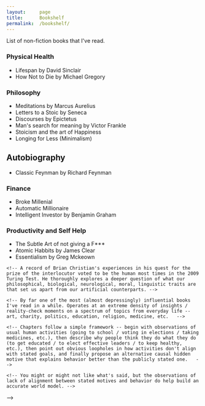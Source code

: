```yaml
---
layout:     page
title:      Bookshelf
permalink:  /bookshelf/
---
```


<style type="text/css">
    strong {
        color: #3498db;
        font-weight: 400;
    }
    blockquote {
        padding: 0px 23px;
    }
</style>

List of non-fiction books that I've read. 


### Physical Health
- Lifespan by David Sinclair
- How Not to Die by Michael Gregory

### Philosophy
- Meditations by Marcus Aurelius
- Letters to a Stoic by Seneca
- Discourses by Epictetus
- Man's search for meaning by Victor Frankle
- Stoicism and the art of Happiness
- Longing for Less (Minimalism)

## Autobiography
- Classic Feynman by Richard Feynman

### Finance
- Broke Millenial
- Automatic Millionaire
- Intelligent Investor by Benjamin Graham

### Productivity and Self Help
- The Subtle Art of not giving a F\*\*\*
- Atomic Habbits by James Clear
- Essentialism by Greg Mckeown


<!-- All of these books are exceptional, for which I consider myself lucky to have read them and to be in the midst of friends who continue to provide a steady stream of recommendations. The ones that truly expanded my thinking at the time of reading are highlighted in blue. -->

<!-- > “A reader lives a thousand lives before he dies... The man who never reads lives only one.”   -->
<!-- > – George R.R. Martin -->

<!-- 1. __[The Harry Potter series](https://www.goodreads.com/series/45175-harry-potter)__ by Joanne Kathleen Rowling -->

<!-- 1. [The Kite Runner](https://www.goodreads.com/book/show/437129.The_Kite_Runner) by Khaled Hosseini -->

<!-- 1. __[The Martian](https://www.goodreads.com/book/show/18007564-the-martian)__ by Andy Weir -->

<!-- 1. [Surely You're Joking, Mr. Feynman!](https://www.goodreads.com/book/show/9803995-surely-you-re-joking-mr-feynman-adventures-of-a-curious-character) by Richard Feynman -->

<!-- 1. __[The Fountainhead](https://www.goodreads.com/book/show/2122.The_Fountainhead)__ by Ayn Rand -->

<!-- 1. [Atlas Shrugged](https://www.goodreads.com/book/show/662.Atlas_Shrugged) by Ayn Rand -->

<!-- 1. [Zero to One](https://www.goodreads.com/book/show/18050143-zero-to-one) by Peter Thiel -->

<!-- 1. [The Most Human Human](https://www.goodreads.com/book/show/8884400-the-most-human-human) by Brian Christian -->

    <!-- A record of Brian Christian's experiences in his quest for the prize of the interlocutor voted to be the human most times in the 2009 Turing Test. He thoroughly explores a deeper question of what our philosophical, biological, neurological, moral, linguistic traits are that set us apart from our artificial counterparts. -->

<!-- 1. [The Unbearable Lightness of Being](https://www.goodreads.com/book/show/9717.The_Unbearable_Lightness_of_Being) by Milan Kundera -->

<!-- 1. [The Four Tendencies](https://www.goodreads.com/book/show/33566873-the-four-tendencies) by Gretchen Rubin -->

<!-- 1. __[The Elephant in the Brain: Hidden Motives in Everyday Life](https://www.goodreads.com/book/show/28820444-the-elephant-in-the-brain)__ by Kevin Simler &amp; Robin Hanson -->

    <!-- By far one of the most (almost depressingly) influential books I've read in a while. Operates at an extreme density of insights / reality-check moments on a spectrum of topics from everyday life -- art, charity, politics, education, religion, medicine, etc.   -->

    <!-- Chapters follow a simple framework -- begin with observations of usual human activities (going to school / voting in elections / taking medicines, etc.), then describe why people think they do what they do (to get educated / to elect effective leaders / to keep healthy, etc.), then point out obvious loopholes in how activities don't align with stated goals, and finally propose an alternative causal hidden motive that explains behavior better than the publicly stated one.   -->

    <!-- You might or might not like what's said, but the observations of lack of alignment between stated motives and behavior do help build an accurate world model. -->

<!-- 1. __[The Three-Body Problem](https://www.goodreads.com/book/show/20518872-the-three-body-problem)__ by Cixin Liu -->

<!-- 1. [The Uninhabitable Earth](https://www.goodreads.com/book/show/41552709-the-uninhabitable-earth) by David Wallace-Wells -->

<!-- 1. [Gödel, Escher, Bach](https://www.goodreads.com/book/show/24113.G_del_Escher_Bach) by Douglas Hofstadter -->

<!-- 1. __[How to Avoid a Climate Disaster](https://www.goodreads.com/book/show/52275335-how-to-avoid-a-climate-disaster)__ by Bill Gates -->

<!-- <!-- 1. [Thinking, Fast and Slow](https://www.goodreads.com/book/show/11468377-thinking-fast-and-slow) by Daniel Kahneman -->

<!-- 1. [The Undoing Project: A Friendship That Changed Our Minds](https://www.goodreads.com/book/show/35631386-the-undoing-project) by Michael Lewis -->

<!-- 1. [Creative Selection: Inside Apple's Design Process During the Golden Age of Steve Jobs](https://www.goodreads.com/book/show/37638098-creative-selection) by Ken Kocienda -->

<!-- 1. [Minimal Selfhood and the Origins of Consciousness](https://www.goodreads.com/book/show/40846077-minimal-selfhood-and-the-origins-of-consciousness) by Rupert Glasgow --> -->

<!-- Have a recommendation? [Let me know!](//twitter.com/@abhshkdz) -->
